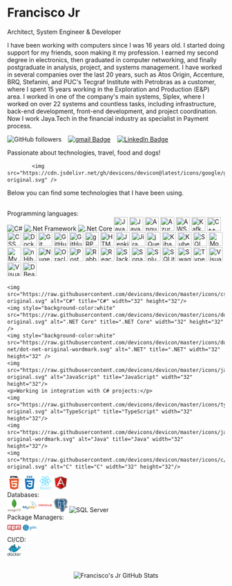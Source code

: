 # Francisco Jr

Architect, System Engineer & Developer

I have been working with computers since I was 16 years old. I started doing support for my friends, soon making it my profession. I earned my second degree in electronics, then graduated in computer networking, and finally postgraduate in analysis, project, and systems management.
I have worked in several companies over the last 20 years, such as Atos Origin, Accenture, BRQ, Stefanini, and PUC's Tecgraf Institute with Petrobras as a customer, where I spent 15 years working in the Exploration and Production (E&P) area.
I worked in one of the company's main systems, Siplex, where I worked on over 22 systems and countless tasks, including infrastructure, back-end development, front-end development, and project coordination.
Now I work Jaya.Tech in the financial industry as specialist in Payment process.

![GitHub followers](https://img.shields.io/github/followers/FrankJob?label=Followers&logo=github&logoColor=white&style=flat-square)&nbsp;&nbsp;&nbsp;
[![gmail Badge](https://img.shields.io/badge/-francisco@conexaoportugal.com-0078D4?style=flat-square&logo=microsoft&logoColor=white&link=mailto:francisco@conexaoportugal.com)](mailto:francisco@conexaoportugal.com)&nbsp;&nbsp;&nbsp;
[![LinkedIn Badge](https://img.shields.io/badge/-FrankJob-0077B5?style=flat-square&logo=linkedin&logoColor=white&link=https://www.linkedin.com/in/franciscosjr/)](https://www.linkedin.com/in/franciscosjr/)

Passionate about technologies, travel, food and dogs!

            <img src="https://cdn.jsdelivr.net/gh/devicons/devicon@latest/icons/google/google-original.svg" />
          
Below you can find some technologies that I have been using.

<br>
<p style="margin:0;padding:0">Programming languages:</p>
<div style="inline-block;margin:0;padding:0">
    <img src="https://cdn.jsdelivr.net/gh/devicons/devicon@latest/icons/csharp/csharp-original.svg" alt="C#" title="C#" width="32" height="32"/>          
    <img src="https://cdn.jsdelivr.net/gh/devicons/devicon@latest/icons/dot-net/dot-net-plain-wordmark.svg" alt=".Net Framework" title="C#" width="32" height="32"/>
    <img src="https://cdn.jsdelivr.net/gh/devicons/devicon@latest/icons/dotnetcore/dotnetcore-original.svg" alt=".Net Core" title="C#" width="32" height="32"/>
    <img src="https://cdn.jsdelivr.net/gh/devicons/devicon@latest/icons/javascript/javascript-original.svg" title="Javascript" width="32" height="32"/>          
    <img src="https://cdn.jsdelivr.net/gh/devicons/devicon@latest/icons/java/java-original-wordmark.svg" title="Java" width="32" height="32"/>        
    <img src="https://cdn.jsdelivr.net/gh/devicons/devicon@latest/icons/angularjs/angularjs-original.svg" title="Angular JS" width="32" height="32"/>
    <img src="https://cdn.jsdelivr.net/gh/devicons/devicon@latest/icons/azure/azure-original-wordmark.svg" title="Azure" width="32" height="32"/>
    <img src="https://cdn.jsdelivr.net/gh/devicons/devicon@latest/icons/amazonwebservices/amazonwebservices-plain-wordmark.svg" title="AWS" width="32" height="32"/>
    <img src="https://cdn.jsdelivr.net/gh/devicons/devicon@latest/icons/apachekafka/apachekafka-original-wordmark.svg" title="Kafka" width="32" height="32"/>
    <img src="https://cdn.jsdelivr.net/gh/devicons/devicon@latest/icons/cplusplus/cplusplus-original.svg" title="C++" width="32" height="32"/>
    <img src="https://cdn.jsdelivr.net/gh/devicons/devicon@latest/icons/css3/css3-original.svg" title="CSS" width="32" height="32"/>    
    <img src="https://cdn.jsdelivr.net/gh/devicons/devicon@latest/icons/docker/docker-original-wordmark.svg" title="Docker" width="32" height="32"/>
    <img src="https://cdn.jsdelivr.net/gh/devicons/devicon@latest/icons/git/git-original.svg" title="Git" width="32" height="32"/>
    <img src="https://cdn.jsdelivr.net/gh/devicons/devicon@latest/icons/github/github-original-wordmark.svg" title="GitHub" width="32" height="32"/>
    <img src="https://cdn.jsdelivr.net/gh/devicons/devicon@latest/icons/githubactions/githubactions-original.svg" title="GitHub Actions" width="32" height="32"/>
    <img src="https://cdn.jsdelivr.net/gh/devicons/devicon@latest/icons/grpc/grpc-original.svg" title="gRPC" width="32" height="32"/>
    <img src="https://cdn.jsdelivr.net/gh/devicons/devicon@latest/icons/html5/html5-original-wordmark.svg" title="HTML" width="32" height="32"/>
    <img src="https://cdn.jsdelivr.net/gh/devicons/devicon@latest/icons/jenkins/jenkins-original.svg" title="Jenkins" width="32" height="32"/>
    <img src="https://cdn.jsdelivr.net/gh/devicons/devicon@latest/icons/jira/jira-original-wordmark.svg" title="Jira" width="32" height="32"/>
    <img src="https://cdn.jsdelivr.net/gh/devicons/devicon@latest/icons/jquery/jquery-original-wordmark.svg" title="jQuery" width="32" height="32"/>
    <img src="https://cdn.jsdelivr.net/gh/devicons/devicon@latest/icons/kibana/kibana-original-wordmark.svg" title="Kibana" width="32" height="32"/>
    <img src="https://cdn.jsdelivr.net/gh/devicons/devicon@latest/icons/kubernetes/kubernetes-original-wordmark.svg" title="Kubernets" width="32" height="32"/>
    <img src="https://cdn.jsdelivr.net/gh/devicons/devicon@latest/icons/microsoftsqlserver/microsoftsqlserver-original-wordmark.svg" title="SQL Server" width="32" height="32"/>
    <img src="https://cdn.jsdelivr.net/gh/devicons/devicon@latest/icons/mongodb/mongodb-original-wordmark.svg" title="MongoDB" width="32" height="32"/>
    <img src="https://cdn.jsdelivr.net/gh/devicons/devicon@latest/icons/mysql/mysql-original-wordmark.svg" title="MySQL" width="32" height="32"/>
    <img src="https://cdn.jsdelivr.net/gh/devicons/devicon@latest/icons/nhibernate/nhibernate-plain-wordmark.svg" title="nHibernate" width="32" height="32"/>
    <img src="https://cdn.jsdelivr.net/gh/devicons/devicon@latest/icons/nuget/nuget-original-wordmark.svg" title="Nuget" width="32" height="32"/>
    <img src="https://cdn.jsdelivr.net/gh/devicons/devicon@latest/icons/oracle/oracle-original.svg" title="Oracle" width="32" height="32"/>
    <img src="https://cdn.jsdelivr.net/gh/devicons/devicon@latest/icons/postgresql/postgresql-original-wordmark.svg" title="Postgres SQL" width="32" height="32"/>
    <img src="https://cdn.jsdelivr.net/gh/devicons/devicon@latest/icons/rabbitmq/rabbitmq-original-wordmark.svg" title="RabbitMQ" width="32" height="32"/>
    <img src="https://cdn.jsdelivr.net/gh/devicons/devicon@latest/icons/react/react-original-wordmark.svg" title="React" width="32" height="32"/>
    <img src="https://cdn.jsdelivr.net/gh/devicons/devicon@latest/icons/slack/slack-original.svg" title="Slack" width="32" height="32"/>
    <img src="https://cdn.jsdelivr.net/gh/devicons/devicon@latest/icons/sonarqube/sonarqube-original-wordmark.svg" title="Sonar" width="32" height="32"/>
    <img src="https://cdn.jsdelivr.net/gh/devicons/devicon@latest/icons/splunk/splunk-original-wordmark.svg" title="Splunk" width="32" height="32"/>
    <img src="https://cdn.jsdelivr.net/gh/devicons/devicon@latest/icons/sqlite/sqlite-original-wordmark.svg" title="SQLite" width="32" height="32"/>
    <img src="https://cdn.jsdelivr.net/gh/devicons/devicon@latest/icons/swagger/swagger-original-wordmark.svg" title="Swagger" width="32" height="32"/>
    <img src="https://cdn.jsdelivr.net/gh/devicons/devicon@latest/icons/typescript/typescript-original.svg" title="Typescript" width="32" height="32"/>
    <img src="https://cdn.jsdelivr.net/gh/devicons/devicon@latest/icons/visualbasic/visualbasic-original.svg" title="Visual Basic" width="32" height="32"/>
    <img src="https://cdn.jsdelivr.net/gh/devicons/devicon@latest/icons/visualstudio/visualstudio-original.svg" title="Visual Studio" width="32" height="32"/>          

<img src="https://cdn.jsdelivr.net/gh/devicons/devicon@latest/icons/dbeaver/dbeaver-original.svg" title="DBeaver" width="32" height="32"/>

          

            
          
          
    <img src="https://raw.githubusercontent.com/devicons/devicon/master/icons/csharp/csharp-original.svg" alt="C#" title="C#" width="32" height="32"/>
    <img style="background-color:white" src="https://raw.githubusercontent.com/devicons/devicon/master/icons/dotnetcore/dotnetcore-original.svg" alt=".NET Core" title=".NET Core" width="32" height="32" />
    <img style="background-color:white" src="https://raw.githubusercontent.com/devicons/devicon/master/icons/dot-net/dot-net-original-wordmark.svg" alt=".NET" title=".NET" width="32" height="32" />  
    <img src="https://raw.githubusercontent.com/devicons/devicon/master/icons/javascript/javascript-original.svg" alt="JavaScript" title="JavaScript" width="32" height="32"/>
    <p>Working in integration with C# projects:</p>
    <img src="https://raw.githubusercontent.com/devicons/devicon/master/icons/typescript/typescript-original.svg" alt="TypeScript" title="TypeScript" width="32" height="32"/>
    <img src="https://raw.githubusercontent.com/devicons/devicon/master/icons/java/java-original-wordmark.svg" alt="Java" title="Java" width="32" height="32"/>
    <img src="https://raw.githubusercontent.com/devicons/devicon/master/icons/c/c-original.svg" alt="C" title="C" width="32" height="32"/>
</div>
<div style="inline-block;margin:0;padding:0">
    <img style="background-color:white" src="https://raw.githubusercontent.com/devicons/devicon/master/icons/html5/html5-original-wordmark.svg" alt="HTML5" title="HTML5" width="32" height="32" />
    <img src="https://raw.githubusercontent.com/devicons/devicon/master/icons/css3/css3-plain-wordmark.svg" alt="CSS3" title="CSS3" width="32" height="32"/>
    <img src="https://raw.githubusercontent.com/devicons/devicon/master/icons/react/react-original-wordmark.svg" alt="React" title="React" width="32" height="32"/>
    <img src="https://raw.githubusercontent.com/devicons/devicon/master/icons/angularjs/angularjs-original.svg" alt="Angular" title="Angular" width="32" height="32" />
</div>
<!--<p style="margin:0;padding:0">Back-end:</p>
<div style="inline-block;margin:0;padding:0">
    <img style="background-color:white" src="https://raw.githubusercontent.com/devicons/devicon/master/icons/nodejs/nodejs-original-wordmark.svg" alt="Node.js" title="Node.js" width="32" height="32" />
</div>
-->
<p style="margin:0;padding:0">Databases:</p>
<div style="inline-block;margin:0;padding:0">
    <img src="https://raw.githubusercontent.com/devicons/devicon/master/icons/mongodb/mongodb-original-wordmark.svg" alt="MongoDB" title="MongoDB" width="32" height="32"/>
    <img src="https://raw.githubusercontent.com/devicons/devicon/master/icons/mysql/mysql-original-wordmark.svg" alt="MySQL" title="MySQL" width="32" height="32"/>
    <img src="https://raw.githubusercontent.com/devicons/devicon/master/icons/oracle/oracle-original.svg" alt="Oracle" title="Oracle" width="32" height="32"/>
    <img src="https://raw.githubusercontent.com/devicons/devicon/master/icons/postgresql/postgresql-original.svg" alt="PostgreSQL" title="PostgreSQL" width="32" height="32" />
      <img src="https://raw.githubusercontent.com/devicons/devicon/master/icons/sqlserver/sqlserver-original.svg" alt="SQL Server" title="SQL Server" width="32" height="32" />
</div>
<p style="margin:0;padding:0">Package Managers:</p>
<div style="inline-block;margin:0;padding:0">
    <img src="https://raw.githubusercontent.com/devicons/devicon/master/icons/npm/npm-original-wordmark.svg" alt="npm" title="npm" width="32" height="32"/>
    <img src="https://raw.githubusercontent.com/devicons/devicon/master/icons/yarn/yarn-original-wordmark.svg" alt="Yarn" title="Yarn" width="32" height="32"/>
</div>
<p style="margin:0;padding:0">CI/CD:</p>
<div style="inline-block;margin:0;padding:0">
    <img src="https://raw.githubusercontent.com/devicons/devicon/master/icons/docker/docker-original-wordmark.svg" alt="Docker" title="Docker" width="32" height="32"/>
</div>
<br>
<p align="center">
    <img src="https://github-readme-stats.vercel.app/api?username=frankjob&count_private=true&theme=dark&show_icons=true" alt="Francisco's Jr GitHub Stats"/> 
</p>

<!--
**FrankJob/FrankJob** is a ✨ _special_ ✨ repository because its `README.md` (this file) appears on your GitHub profile.

Here are some ideas to get you started:

- 🔭 I’m currently working on ...
- 🌱 I’m currently learning ...
- 👯 I’m looking to collaborate on ...
- 🤔 I’m looking for help with ...
- 💬 Ask me about ...
- 📫 How to reach me: ...
- 😄 Pronouns: ...
- ⚡ Fun fact: ...
-->
